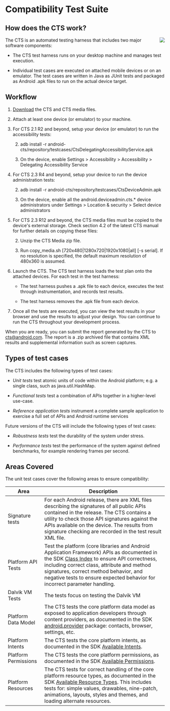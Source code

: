 <!--
   Copyright 2010 The Android Open Source Project 

   Licensed under the Apache License, Version 2.0 (the "License"); 
   you may not use this file except in compliance with the License.
   You may obtain a copy of the License at

       http://www.apache.org/licenses/LICENSE-2.0

   Unless required by applicable law or agreed to in writing, software
   distributed under the License is distributed on an "AS IS" BASIS,
   WITHOUT WARRANTIES OR CONDITIONS OF ANY KIND, either express or implied.
   See the License for the specific language governing permissions and
   limitations under the License.
-->

# Compatibility Test Suite #

## How does the CTS work? ##

<div style="float: right">
    <img src="/images/cts-0.png">
</div>

The CTS is an automated testing harness that includes two major software components:

- The CTS test harness runs on your desktop machine and manages test execution.

- Individual test cases are executed on attached mobile devices or on an
emulator. The test cases are written in Java as JUnit tests and packaged as
Android .apk files to run on the actual device target.

## Workflow ##

1. [Download](downloads.html) the CTS and CTS media files.

1. Attach at least one device (or emulator) to your machine.

1. For CTS 2.1 R2 and beyond, setup your device (or emulator) to run the accessibility tests:

    2. adb install -r android-cts/repository/testcases/CtsDelegatingAccessibilityService.apk

    2. On the device, enable Settings > Accessibility > Accessibility > Delegating Accessibility Service

1. For CTS 2.3 R4 and beyond, setup your device to run the device administration tests:

    2. adb install -r android-cts/repository/testcases/CtsDeviceAdmin.apk

    2. On the device, enable all the android.deviceadmin.cts.* device administrators under Settings > Location & security > Select device administrators

1. For CTS 2.3 R12 and beyond, the CTS media files must be copied to the device's external storage. Check section 4.2 of the latest CTS manual for further details on copying these files:

    2. Unzip the CTS Media zip file.

    2. Run copy_media.sh [720x480|1280x720|1920x1080|all] [-s serial]. If no resolution is specified, the default maximum resolution of 480x360 is assumed.

1. Launch the CTS. The CTS test harness loads the test plan onto the attached devices. For each test in the test harness:

    - The test harness pushes a .apk file to each device, executes the test through instrumentation, and records test results.

    - The test harness removes the .apk file from each device.

1. Once all the tests are executed, you can view the test results in your browser and use the results to adjust your design. You can continue to run the CTS throughout your development process.

When you are ready, you can submit the report generated by the CTS to cts@android.com. The report is a .zip archived file that contains XML results and supplemental information such as screen captures.

## Types of test cases ##

The CTS includes the following types of test cases:

- *Unit tests* test atomic units of code within the Android platform; e.g. a single class, such as java.util.HashMap.

- *Functional tests* test a combination of APIs together in a higher-level use-case.

- *Reference application tests* instrument a complete sample application to exercise a full set of APIs and Android runtime services

Future versions of the CTS will include the following types of test cases:

- *Robustness tests* test the durability of the system under stress.

- *Performance tests* test the performance of the system against defined benchmarks, for example rendering frames per second.

## Areas Covered ##

The unit test cases cover the following areas to ensure compatibility:

Area | Description 
-----|-------------
Signature tests  |  For each Android release, there are XML files describing the signatures of all public APIs contained in the release. The CTS contains a utility to check those API signatures against the APIs available on the device. The results from signature checking are recorded in the test result XML file.
Platform API Tests  |  Test the platform (core libraries and Android Application Framework) APIs as documented in the SDK [Class Index](https://developer.android.com/reference/classes.html) to ensure API correctness, including correct class, attribute and method signatures, correct method behavior, and negative tests to ensure expected behavior for incorrect parameter handling.
Dalvik VM Tests  |  The tests focus on testing the Dalvik VM
Platform Data Model  |  The CTS tests the core platform data model as exposed to application developers through content providers, as documented in the SDK [android.provider](https://developer.android.com/reference/android/provider/package-summary.html) package: contacts, browser, settings, etc.
Platform Intents  |  The CTS tests the core platform intents, as documented in the SDK [Available Intents](https://developer.android.com/guide/appendix/g-app-intents.html).
Platform Permissions  |  The CTS tests the core platform permissions, as documented in the SDK [Available Permissions](https://developer.android.com/reference/android/Manifest.permission.html).
Platform Resources  |  The CTS tests for correct handling of the core platform resource types, as documented in the SDK [Available Resource Types](https://developer.android.com/guide/topics/resources/available-resources.html). This includes tests for: simple values, drawables, nine-patch, animations, layouts, styles and themes, and loading alternate resources.

